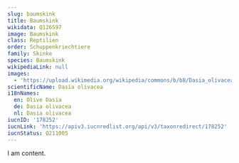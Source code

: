 ```yaml
---
slug: baumskink
title: Baumskink
wikidata: Q126597
image: Baumskink
class: Reptilien
order: Schuppenkriechtiere
family: Skinke
species: Baumskink
wikipediaLink: null
images:
  - 'https://upload.wikimedia.org/wikipedia/commons/b/b8/Dasia_olivacea.jpg'
scientificName: Dasia olivacea
i18nNames:
  en: Olive Dasia
  de: Dasia olivacea
  nl: Dasia olivacea
iucnID: '178252'
iucnLink: 'https://apiv3.iucnredlist.org/api/v3/taxonredirect/178252'
iucnStatus: Q211005
---
```


I am content.
